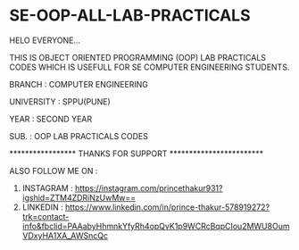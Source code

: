 # SE-OOP-ALL-LAB-PRACTICALS
HELO EVERYONE...

THIS IS OBJECT ORIENTED PROGRAMMING (OOP) LAB PRACTICALS CODES WHICH IS USEFULL FOR SE COMPUTER ENGINEERING STUDENTS.

BRANCH : COMPUTER ENGINEERING 

UNIVERSITY : SPPU(PUNE)

YEAR : SECOND YEAR

SUB. : OOP LAB PRACTICALS CODES
 
 ***************** THANKS FOR SUPPORT ************************

ALSO FOLLOW ME ON :

1) INSTAGRAM : https://instagram.com/princethakur931?igshid=ZTM4ZDRiNzUwMw==
2) LINKEDIN : https://www.linkedin.com/in/prince-thakur-578919272?trk=contact-info&fbclid=PAAabyHhmnkYfyRh4opQvK1p9WCRcBqpCIou2MWU8OumVDxyHA1XA_AWSncQc
